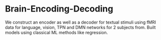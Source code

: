 # Brain-Encoding-Decoding
We construct an encoder as well as a decoder for textual stimuli using fMRI data for language, vision, TPN and DMN networks for 2 subjects from. Built models using classical ML methods like regression.
